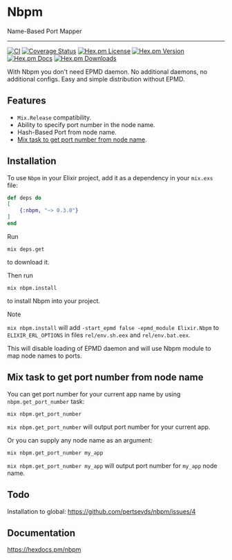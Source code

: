 # Nbpm

Name-Based Port Mapper

---

[![CI](https://github.com/pertsevds/nbpm/actions/workflows/ci.yml/badge.svg)](https://github.com/pertsevds/nbpm/actions/workflows/ci.yml)
[![Coverage Status](https://coveralls.io/repos/github/pertsevds/nbpm/badge.svg?branch=main)](https://coveralls.io/github/pertsevds/nbpm?branch=main)
[![Hex.pm License](https://img.shields.io/hexpm/l/nbpm)](https://hex.pm/packages/nbpm)
[![Hex.pm Version](https://img.shields.io/hexpm/v/nbpm)](https://hex.pm/packages/nbpm)
[![Hex.pm Docs](https://img.shields.io/badge/hex-docs-lightgreen)](https://hexdocs.pm/nbpm)
[![Hex.pm Downloads](https://img.shields.io/hexpm/dt/nbpm)](https://hex.pm/packages/nbpm)

With Nbpm you don't need EPMD daemon.
No additional daemons, no additional configs.
Easy and simple distribution without EPMD.

## Features

- `Mix.Release` compatibility.
- Ability to specify port number in the node name.
- Hash-Based Port from node name.
- [Mix task to get port number from node name](#mix-task-to-get-port-number-from-node-name).

## Installation

To use `Nbpm` in your Elixir project, add it as a dependency
in your `mix.exs` file:

```elixir
def deps do
[
    {:nbpm, "~> 0.3.0"}
]
end
```

Run

```shell
mix deps.get
```

to download it.

Then run

```shell
mix nbpm.install
```

to install Nbpm into your project.

> [!NOTE]
> `mix nbpm.install` will add `-start_epmd false -epmd_module Elixir.Nbpm` to
> `ELIXIR_ERL_OPTIONS` in files `rel/env.sh.eex` and `rel/env.bat.eex`.
>
> This will disable loading of EPMD daemon
> and will use Nbpm module to map node names to ports.

## Mix task to get port number from node name

You can get port number for your current app name
by using `nbpm.get_port_number` task:

```shell
mix nbpm.get_port_number
```

`mix nbpm.get_port_number` will output port number for your current app.

Or you can supply any node name as an argument:

```shell
mix nbpm.get_port_number my_app
```

`mix nbpm.get_port_number my_app` will output port number
for `my_app` node name.

## Todo

Installation to global: <https://github.com/pertsevds/nbpm/issues/4>

## Documentation

<https://hexdocs.pm/nbpm>
